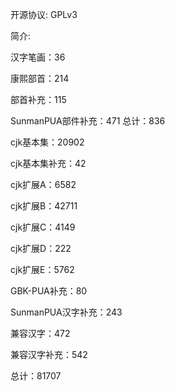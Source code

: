 
开源协议: GPLv3

简介:

汉字笔画：36

康熙部首：214

部首补充：115

SunmanPUA部件补充：471
总计：836

cjk基本集：20902

cjk基本集补充：42   

cjk扩展A：6582 

cjk扩展B：42711

cjk扩展C：4149 	

cjk扩展D：222  

cjk扩展E：5762

GBK-PUA补充：80  

SunmanPUA汉字补充：243  

兼容汉字：472  

兼容汉字补充：542  

总计：81707
